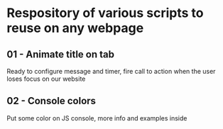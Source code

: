 # Respository of various scripts to reuse on any webpage

## 01 - Animate title on tab
Ready to configure message and timer, fire call to action when the user loses focus on our website

## 02 - Console colors
Put some color on JS console, more info and examples inside

